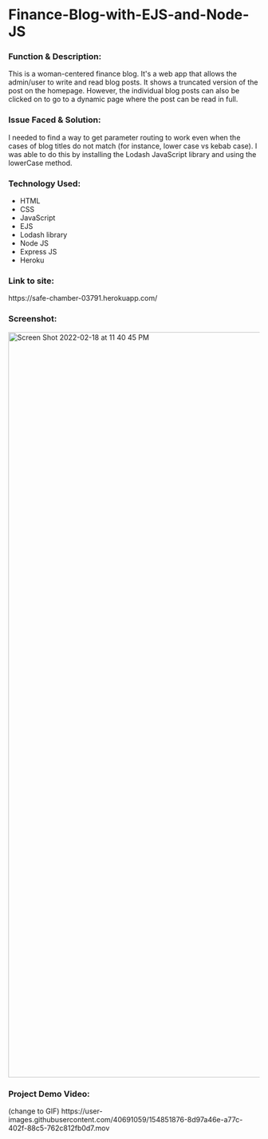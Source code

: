 # Finance-Blog-with-EJS-and-Node-JS

<h3>Function & Description:</h3>
This is a woman-centered finance blog. It's a web app that allows the admin/user to write and read blog posts. It shows a truncated version of the post on the homepage. However, the individual blog posts can also be clicked on to go to a dynamic page where the post can be read in full.

<h3>Issue Faced & Solution:</h3>
I needed to find a way to get parameter routing to work even when the cases of blog titles do not match (for instance, lower case vs kebab case). I was able to do this by installing the Lodash JavaScript library and using the lowerCase method.

<h3>Technology Used:</h3>

- HTML
- CSS
- JavaScript
- EJS
- Lodash library
- Node JS
- Express JS
- Heroku

<h3>Link to site:</h3>
https://safe-chamber-03791.herokuapp.com/


<h3>Screenshot:</h3>
<img width="1495" alt="Screen Shot 2022-02-18 at 11 40 45 PM" src="https://user-images.githubusercontent.com/40691059/154750874-fb5206c5-098a-4dec-8225-aae528b71c9e.png">

<h3>Project Demo Video:</h3> (change to GIF)
https://user-images.githubusercontent.com/40691059/154851876-8d97a46e-a77c-402f-88c5-762c812fb0d7.mov




